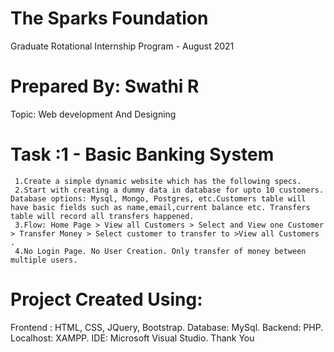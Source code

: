 # The Sparks Foundation
Graduate Rotational Internship Program - August 2021
# Prepared By: Swathi R
Topic: Web development And Designing
# Task :1 - Basic Banking System
     1.Create a simple dynamic website which has the following specs.
     2.Start with creating a dummy data in database for upto 10 customers. Database options: Mysql, Mongo, Postgres, etc.Customers table will have basic fields such as name,email,current balance etc. Transfers table will record all transfers happened.
     3.Flow: Home Page > View all Customers > Select and View one Customer > Transfer Money > Select customer to transfer to >View all Customers .
     4.No Login Page. No User Creation. Only transfer of money between multiple users.
# Project Created Using:
Frontend : HTML, CSS, JQuery, Bootstrap.
Database: MySql.
Backend: PHP.
Localhost: XAMPP.
IDE: Microsoft Visual Studio.
Thank You



